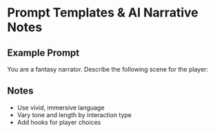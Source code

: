 # Prompt Templates & AI Narrative Notes

## Example Prompt
You are a fantasy narrator. Describe the following scene for the player:

## Notes
- Use vivid, immersive language
- Vary tone and length by interaction type
- Add hooks for player choices
